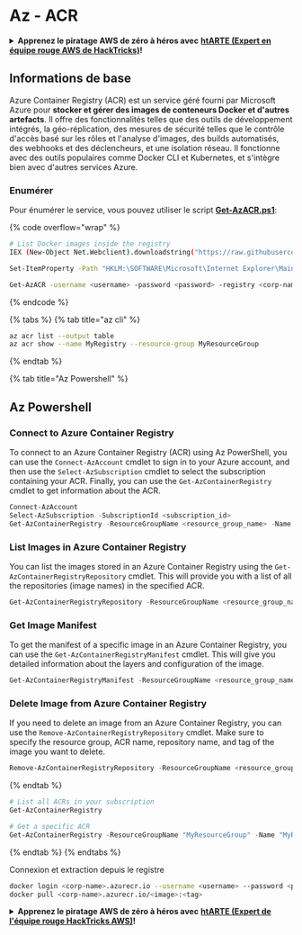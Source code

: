 # Az - ACR

<details>

<summary><strong>Apprenez le piratage AWS de zéro à héros avec</strong> <a href="https://training.hacktricks.xyz/courses/arte"><strong>htARTE (Expert en équipe rouge AWS de HackTricks)</strong></a><strong>!</strong></summary>

Autres façons de soutenir HackTricks :

* Si vous souhaitez voir votre **entreprise annoncée dans HackTricks** ou **télécharger HackTricks en PDF**, consultez les [**PLANS D'ABONNEMENT**](https://github.com/sponsors/carlospolop) !
* Obtenez le [**swag officiel PEASS & HackTricks**](https://peass.creator-spring.com)
* Découvrez [**La famille PEASS**](https://opensea.io/collection/the-peass-family), notre collection exclusive de [**NFTs**](https://opensea.io/collection/the-peass-family)
* **Rejoignez le** 💬 [**groupe Discord**](https://discord.gg/hRep4RUj7f) ou le [**groupe Telegram**](https://t.me/peass) ou **suivez-nous** sur **Twitter** 🐦 [**@hacktricks_live**](https://twitter.com/hacktricks_live)**.**
* **Partagez vos astuces de piratage en soumettant des PR aux** [**HackTricks**](https://github.com/carlospolop/hacktricks) et [**HackTricks Cloud**](https://github.com/carlospolop/hacktricks-cloud) dépôts GitHub.

</details>

## Informations de base

Azure Container Registry (ACR) est un service géré fourni par Microsoft Azure pour **stocker et gérer des images de conteneurs Docker et d'autres artefacts**. Il offre des fonctionnalités telles que des outils de développement intégrés, la géo-réplication, des mesures de sécurité telles que le contrôle d'accès basé sur les rôles et l'analyse d'images, des builds automatisés, des webhooks et des déclencheurs, et une isolation réseau. Il fonctionne avec des outils populaires comme Docker CLI et Kubernetes, et s'intègre bien avec d'autres services Azure.

### Enumérer

Pour énumérer le service, vous pouvez utiliser le script [**Get-AzACR.ps1**](https://github.com/NetSPI/MicroBurst/blob/master/Misc/Get-AzACR.ps1):

{% code overflow="wrap" %}
```bash
# List Docker images inside the registry
IEX (New-Object Net.Webclient).downloadstring("https://raw.githubusercontent.com/NetSPI/MicroBurst/master/Misc/Get-AzACR.ps1")

Set-ItemProperty -Path "HKLM:\SOFTWARE\Microsoft\Internet Explorer\Main" -Name "DisableFirstRunCustomize" -Value 2

Get-AzACR -username <username> -password <password> -registry <corp-name>.azurecr.io
```
{% endcode %}

{% tabs %}
{% tab title="az cli" %}
```bash
az acr list --output table
az acr show --name MyRegistry --resource-group MyResourceGroup
```
{% endtab %}

{% tab title="Az Powershell" %} 

## Az Powershell

### Connect to Azure Container Registry

To connect to an Azure Container Registry (ACR) using Az PowerShell, you can use the `Connect-AzAccount` cmdlet to sign in to your Azure account, and then use the `Select-AzSubscription` cmdlet to select the subscription containing your ACR. Finally, you can use the `Get-AzContainerRegistry` cmdlet to get information about the ACR.

```powershell
Connect-AzAccount
Select-AzSubscription -SubscriptionId <subscription_id>
Get-AzContainerRegistry -ResourceGroupName <resource_group_name> -Name <acr_name>
```

### List Images in Azure Container Registry

You can list the images stored in an Azure Container Registry using the `Get-AzContainerRegistryRepository` cmdlet. This will provide you with a list of all the repositories (image names) in the specified ACR.

```powershell
Get-AzContainerRegistryRepository -ResourceGroupName <resource_group_name> -RegistryName <acr_name>
```

### Get Image Manifest

To get the manifest of a specific image in an Azure Container Registry, you can use the `Get-AzContainerRegistryManifest` cmdlet. This will give you detailed information about the layers and configuration of the image.

```powershell
Get-AzContainerRegistryManifest -ResourceGroupName <resource_group_name> -RegistryName <acr_name> -RepositoryName <repository_name> -Tag <tag>
```

### Delete Image from Azure Container Registry

If you need to delete an image from an Azure Container Registry, you can use the `Remove-AzContainerRegistryRepository` cmdlet. Make sure to specify the resource group, ACR name, repository name, and tag of the image you want to delete.

```powershell
Remove-AzContainerRegistryRepository -ResourceGroupName <resource_group_name> -RegistryName <acr_name> -RepositoryName <repository_name> -Tag <tag>
```

{% endtab %}
```powershell
# List all ACRs in your subscription
Get-AzContainerRegistry

# Get a specific ACR
Get-AzContainerRegistry -ResourceGroupName "MyResourceGroup" -Name "MyRegistry"
```
{% endtab %}
{% endtabs %}

Connexion et extraction depuis le registre
```bash
docker login <corp-name>.azurecr.io --username <username> --password <password>
docker pull <corp-name>.azurecr.io/<image>:<tag>
```
<details>

<summary><strong>Apprenez le piratage AWS de zéro à héros avec</strong> <a href="https://training.hacktricks.xyz/courses/arte"><strong>htARTE (Expert de l'équipe rouge HackTricks AWS)</strong></a><strong>!</strong></summary>

D'autres façons de soutenir HackTricks:

* Si vous souhaitez voir votre **entreprise annoncée dans HackTricks** ou **télécharger HackTricks en PDF**, consultez les [**PLANS D'ABONNEMENT**](https://github.com/sponsors/carlospolop)!
* Obtenez le [**swag officiel PEASS & HackTricks**](https://peass.creator-spring.com)
* Découvrez [**La famille PEASS**](https://opensea.io/collection/the-peass-family), notre collection exclusive de [**NFTs**](https://opensea.io/collection/the-peass-family)
* **Rejoignez le** 💬 [**groupe Discord**](https://discord.gg/hRep4RUj7f) ou le [**groupe Telegram**](https://t.me/peass) ou **suivez-nous** sur **Twitter** 🐦 [**@hacktricks_live**](https://twitter.com/hacktricks_live)**.**
* **Partagez vos astuces de piratage en soumettant des PR aux** [**HackTricks**](https://github.com/carlospolop/hacktricks) et [**HackTricks Cloud**](https://github.com/carlospolop/hacktricks-cloud) dépôts github.

</details>
